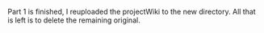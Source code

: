 Part 1 is finished, I reuploaded the projectWiki to the new directory. All that is left is to delete the remaining original.

